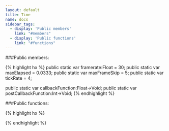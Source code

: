 ```yaml
---
layout: default
title: Time
name: docs
sidebar_tags:
  - display: 'Public members'
    link: "#members"
  - display: 'Public functions'
    link: "#functions"
---
```

<a name="members"></a>

###Public members:

{% highlight hx %}
public static var framerate:Float = 30;
public static var maxElapsed = 0.0333;
public static var maxFrameSkip = 5;
public static var tickRate = 4;

public static var callbackFunction:Float->Void;
public static var postCallbackFunction:Int->Void;
{% endhighlight %}
<a name="functions"></a>

###Public functions:

{% highlight hx %}

{% endhighlight %}